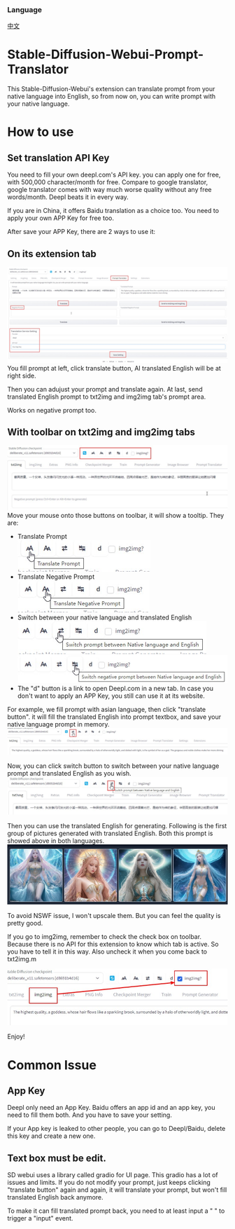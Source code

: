 ### Language
[中文](README.cn.md)

# Stable-Diffusion-Webui-Prompt-Translator
This Stable-Diffusion-Webui's extension can translate prompt from your native language into English, so from now on, you can write prompt with your native language.

# How to use
## Set translation API Key
You need to fill your own deepl.com's API key. you can apply one for free, with 500,000 character/month for free. Compare to google translator,  google translator comes with way much worse quality without any free words/month. Deepl beats it in every way. 

If you are in China, it offers Baidu translation as a choice too. You need to apply your own APP Key for free too. 

After save your APP Key, there are 2 ways to use it:

## On its extension tab
![extension_tab](img/extension_tab.jpg)
You fill prompt at left, click translate button, AI translated English will be at right side.  

Then you can adujust your prompt and translate again. At last, send translated English prompt to txt2img and img2img tab's prompt area.  

Works on negative prompt too.  

## With toolbar on txt2img and img2img tabs  
![toolbar](img/toolbar.jpg)
Move your mouse onto those buttons on toolbar, it will show a tooltip. They are:
* Translate Prompt  
![](img/button01.jpg)  
* Translate Negative Prompt  
![](img/button02.jpg)  
* Switch between your native language and translated English  
![](img/button03.jpg)  
![](img/button04.jpg)  
* The "d" button is a link to open Deepl.com in a new tab. In case you don't want to apply an APP Key, you still can use it at its website.

For example,  we fill prompt with asian language, then click "translate button". it will fill the translated English into prompt textbox, and save your native language prompt in memory.  
![](img/txt2img01.jpg)  

Now, you can click switch button to switch between your native language prompt and translated English as you wish.  
![](img/txt2img02.jpg)  

Then you can use the translated English for generating. Following is the first group of pictures generated with translated English. Both this prompt is showed above in both languages.  
![](img/generated_demo.jpg)  

To avoid NSWF issue, I won't upscale them. But you can feel the quality is pretty good.  


If you go to img2img, remember to check the check box on toolbar. Because there is no API for this extension to know which tab is active. So you have to tell it in this way. Also uncheck it when you come back to txt2img.m  

![](img/img2img.jpg)  

Enjoy!  

# Common Issue
## App Key
Deepl only need an App Key. Baidu offers an app id and an app key, you need to fill them both. And you have to save your setting.   

If your App key is leaked to other people, you can go to Deepl/Baidu, delete this key and create a new one.    

## Text box must be edit.
SD webui uses a library called gradio for UI page. This gradio has a lot of issues and limits. If you do not modify your prompt, just keeps clicking "translate button" again and again, it will translate your prompt, but won't fill translated English back anymore. 

To make it can fill translated prompt back, you need to at least input a " " to trigger a "input" event.  
